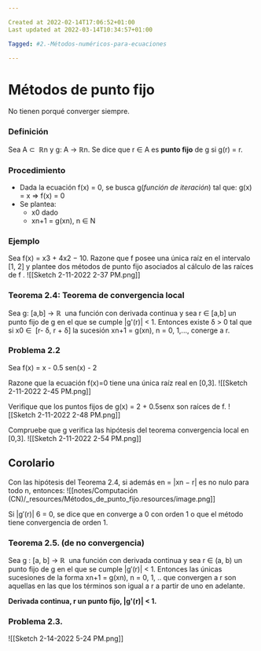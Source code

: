 ```yaml
---

Created at 2022-02-14T17:06:52+01:00
Last updated at 2022-03-14T10:34:57+01:00

Tagged: #2.-Métodos-numéricos-para-ecuaciones

---
```


# Métodos de punto fijo
No tienen porqué converger siempre.


### Definición

Sea A ⊂  ℝn y g: A → ℝn. Se dice que r ∈ A es **punto fijo** de g si g(r) = r.


### Procedimiento

* Dada la ecuación f(x) = 0, se busca g(_función de iteración_) tal que: g(x) = x ⇒ f(x) = 0
* Se plantea:
  * x0 dado
  * xn+1 = g(xn), n ∈ N



### Ejemplo

Sea f(x) = x3 + 4x2 − 10. Razone que f posee una única raíz en el intervalo [1, 2] y plantee dos métodos de punto fijo asociados al cálculo de las raíces de f .
![[Sketch 2-11-2022 2-37 PM.png]]


### Teorema 2.4: Teorema de convergencia local

Sea g: [a,b] → ℝ  una función con derivada continua y sea r ∈ [a,b] un punto fijo de g en el que se cumple |g'(r)| < 1. Entonces existe δ > 0 tal que si x0 ∈  [r- δ, r + δ] la sucesión xn+1 = g(xn), n = 0, 1,..., conerge a r.


### Problema 2.2

Sea f(x) = x - 0.5 sen(x) - 2

Razone que la ecuación f(x)=0 tiene una única raíz real en [0,3].
![[Sketch 2-11-2022 2-45 PM.png]]

Verifique que los puntos fijos de g(x) = 2 + 0.5senx son raíces de f.
![[Sketch 2-11-2022 2-48 PM.png]]

Compruebe que g verifica las hipótesis del teorema convergencia local en [0,3].
![[Sketch 2-11-2022 2-54 PM.png]]


## Corolario

Con las hipótesis del Teorema 2.4, si además en = |xn − r| es no nulo para todo n, entonces:
![[notes/Computación (CN)/_resources/Métodos_de_punto_fijo.resources/image.png]]

Si |g′(r)| 6 = 0, se dice que en converge a 0 con orden 1 o que el método tiene convergencia de orden 1.


### Teorema 2.5. (de no convergencia)

Sea g : [a, b] → ℝ  una función con derivada continua y sea r ∈ (a, b) un punto fijo de g en el que se cumple |g′(r)| < 1. Entonces las únicas sucesiones de la forma xn+1 = g(xn), n = 0, 1, .. que convergen a r son aquellas en las que los términos son igual a r a partir de uno en adelante.

**Derivada continua, r un punto fijo, |g'(r)| < 1.**


### Problema 2.3.

![[Sketch 2-14-2022 5-24 PM.png]]

